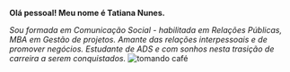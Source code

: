 **Olá pessoal! Meu nome é Tatiana Nunes.**

*Sou formada em Comunicação Social - habilitada em Relações Públicas, MBA em Gestão de projetos. Amante das relações interpessoais e de promover negócios. Estudante de ADS e com sonhos nesta trasição de carreira a serem conquistados.* 
![tomando café](https://68.media.tumblr.com/3bcd21c7aac7fadf01edff22d9f132fa/tumblr_o42rp0el5f1sijyd6o1_500.gif)


